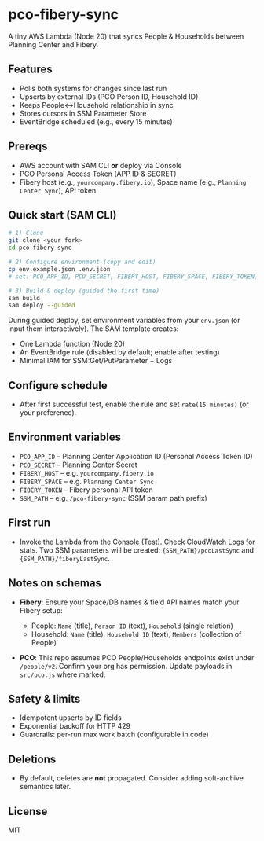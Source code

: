 # pco-fibery-sync

A tiny AWS Lambda (Node 20) that syncs People & Households between Planning Center and Fibery.

## Features
- Polls both systems for changes since last run
- Upserts by external IDs (PCO Person ID, Household ID)
- Keeps People↔Household relationship in sync
- Stores cursors in SSM Parameter Store
- EventBridge scheduled (e.g., every 15 minutes)

## Prereqs
- AWS account with SAM CLI **or** deploy via Console
- PCO Personal Access Token (APP ID & SECRET)
- Fibery host (e.g., `yourcompany.fibery.io`), Space name (e.g., `Planning Center Sync`), API token

## Quick start (SAM CLI)

```bash
# 1) Clone
git clone <your fork>
cd pco-fibery-sync

# 2) Configure environment (copy and edit)
cp env.example.json .env.json
# set: PCO_APP_ID, PCO_SECRET, FIBERY_HOST, FIBERY_SPACE, FIBERY_TOKEN, SSM_PATH

# 3) Build & deploy (guided the first time)
sam build
sam deploy --guided
```

During guided deploy, set environment variables from your `env.json` (or input them interactively). The SAM template creates:

* One Lambda function (Node 20)
* An EventBridge rule (disabled by default; enable after testing)
* Minimal IAM for SSM:Get/PutParameter + Logs

## Configure schedule

* After first successful test, enable the rule and set `rate(15 minutes)` (or your preference).

## Environment variables

* `PCO_APP_ID` – Planning Center Application ID (Personal Access Token ID)
* `PCO_SECRET` – Planning Center Secret
* `FIBERY_HOST` – e.g. `yourcompany.fibery.io`
* `FIBERY_SPACE` – e.g. `Planning Center Sync`
* `FIBERY_TOKEN` – Fibery personal API token
* `SSM_PATH` – e.g. `/pco-fibery-sync` (SSM param path prefix)

## First run

* Invoke the Lambda from the Console (Test). Check CloudWatch Logs for stats. Two SSM parameters will be created: `{SSM_PATH}/pcoLastSync` and `{SSM_PATH}/fiberyLastSync`.

## Notes on schemas

* **Fibery**: Ensure your Space/DB names & field API names match your Fibery setup:

  * People: `Name` (title), `Person ID` (text), `Household` (single relation)
  * Household: `Name` (title), `Household ID` (text), `Members` (collection of People)
* **PCO**: This repo assumes PCO People/Households endpoints exist under `/people/v2`. Confirm your org has permission. Update payloads in `src/pco.js` where marked.

## Safety & limits

* Idempotent upserts by ID fields
* Exponential backoff for HTTP 429
* Guardrails: per-run max work batch (configurable in code)

## Deletions

* By default, deletes are **not** propagated. Consider adding soft-archive semantics later.

## License

MIT
